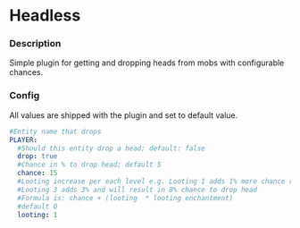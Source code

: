 # Headless

### Description
Simple plugin for getting and dropping heads from mobs with configurable chances.

### Config
All values are shipped with the plugin and set to default value. 

```yaml
#Entity name that drops
PLAYER:
  #Should this entity drop a head; default: false
  drop: true
  #Chance in % to drop head; default 5
  chance: 15
  #Looting increase per each level e.g. Looting 1 adds 1% more chance resulting in 6% chance here.
  #Looting 3 adds 3% and will result in 8% chance to drop head
  #Formula is: chance + (looting  * looting enchantment)
  #default 0
  looting: 1
```